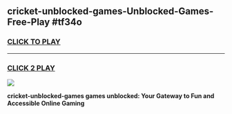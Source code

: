 
## cricket-unblocked-games-Unblocked-Games-Free-Play #tf34o
<h3>
<a href="https://us.freeplayer.one?title=cricket-unblocked-games&ref=9M">CLICK TO PLAY</a></h3>
<hr>

<h3>
<a href="https://us.freeplayer.one?title=cricket-unblocked-games&ref=9M">CLICK 2 PLAY</a>
  
</h3>

<a href="https://us.freeplayer.one?title=cricket-unblocked-games&ref=9M"><img src="https://clearcache.store/games.png"></a>


**cricket-unblocked-games games unblocked: Your Gateway to Fun and Accessible Online Gaming**
